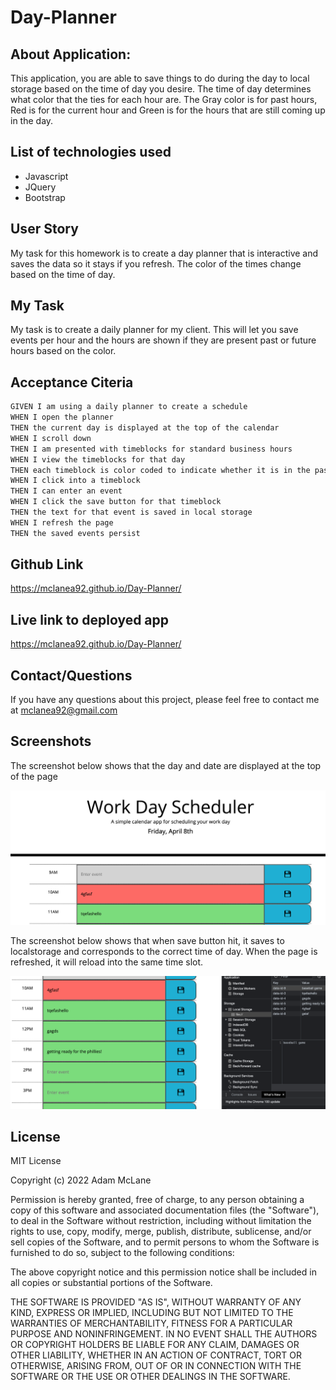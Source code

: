 # Day-Planner

## About Application:
This application, you are able to save things to do during the day to local storage based on the time of day you desire.  The time of day determines what color that the ties for each hour are.  The Gray color is for past hours, Red is for the current hour and Green is for the hours that are still coming up in the day.


## List of technologies used
- Javascript
- JQuery
- Bootstrap


## User Story

My task for this homework is to create a day planner that is interactive and saves the data so it stays if you refresh.  The color of the times change based on the time of day.

## My Task

My task is to create a daily planner for my client.  This will let you save events per hour and the hours are shown if they are present past or future hours based on the color.

## Acceptance Citeria
```md
GIVEN I am using a daily planner to create a schedule
WHEN I open the planner
THEN the current day is displayed at the top of the calendar
WHEN I scroll down
THEN I am presented with timeblocks for standard business hours
WHEN I view the timeblocks for that day
THEN each timeblock is color coded to indicate whether it is in the past, present, or future
WHEN I click into a timeblock
THEN I can enter an event
WHEN I click the save button for that timeblock
THEN the text for that event is saved in local storage
WHEN I refresh the page
THEN the saved events persist
```

## Github Link
https://mclanea92.github.io/Day-Planner/


## Live link to deployed app
https://mclanea92.github.io/Day-Planner/


## Contact/Questions
If you have any questions about this project, please feel free to contact me at mclanea92@gmail.com

## Screenshots

The screenshot below shows that the day and date are displayed at the top of the page

![day and date at top of page](./topofpage.png)


The screenshot below shows that when save button hit, it saves to localstorage and corresponds to the correct time of day.  When the page is refreshed, it will reload into the same time slot.

![screenshot of localstorage](./localstorage.png)


## License
MIT License

Copyright (c) 2022 Adam McLane

Permission is hereby granted, free of charge, to any person obtaining a copy
of this software and associated documentation files (the "Software"), to deal
in the Software without restriction, including without limitation the rights
to use, copy, modify, merge, publish, distribute, sublicense, and/or sell
copies of the Software, and to permit persons to whom the Software is
furnished to do so, subject to the following conditions:

The above copyright notice and this permission notice shall be included in all
copies or substantial portions of the Software.

THE SOFTWARE IS PROVIDED "AS IS", WITHOUT WARRANTY OF ANY KIND, EXPRESS OR
IMPLIED, INCLUDING BUT NOT LIMITED TO THE WARRANTIES OF MERCHANTABILITY,
FITNESS FOR A PARTICULAR PURPOSE AND NONINFRINGEMENT. IN NO EVENT SHALL THE
AUTHORS OR COPYRIGHT HOLDERS BE LIABLE FOR ANY CLAIM, DAMAGES OR OTHER
LIABILITY, WHETHER IN AN ACTION OF CONTRACT, TORT OR OTHERWISE, ARISING FROM,
OUT OF OR IN CONNECTION WITH THE SOFTWARE OR THE USE OR OTHER DEALINGS IN THE
SOFTWARE.